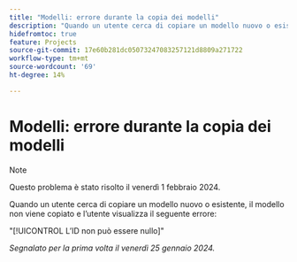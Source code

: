 ```yaml
---
title: "Modelli: errore durante la copia dei modelli"
description: "Quando un utente cerca di copiare un modello nuovo o esistente, il modello non viene copiato e l’utente visualizza un errore."
hidefromtoc: true
feature: Projects
source-git-commit: 17e60b281dc05073247083257121d8809a271722
workflow-type: tm+mt
source-wordcount: '69'
ht-degree: 14%

---
```



# Modelli: errore durante la copia dei modelli

>[!NOTE]
>
>Questo problema è stato risolto il venerdì 1 febbraio 2024.

Quando un utente cerca di copiare un modello nuovo o esistente, il modello non viene copiato e l’utente visualizza il seguente errore:

&quot;[!UICONTROL L’ID non può essere nullo]&quot;

_Segnalato per la prima volta il venerdì 25 gennaio 2024._
